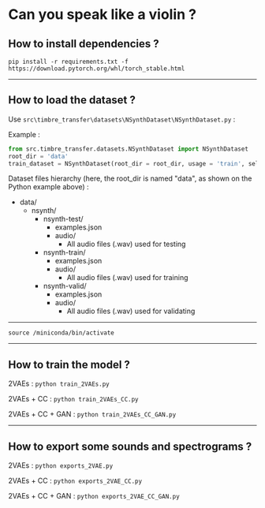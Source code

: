 # Can you speak like a violin ?

## How to install dependencies ?

`pip install -r requirements.txt -f https://download.pytorch.org/whl/torch_stable.html`

***

## How to load the dataset ?

Use `src\timbre_transfer\datasets\NSynthDataset\NSynthDataset.py` :

Example :
```Python
from src.timbre_transfer.datasets.NSynthDataset import NSynthDataset
root_dir = 'data'
train_dataset = NSynthDataset(root_dir = root_dir, usage = 'train', select_class='vocal_acoustic', transform=None)
```

Dataset files hierarchy (here, the root_dir is named "data", as shown on the Python example above) :

- data/
    - nsynth/
        - nsynth-test/
            - examples.json
            - audio/
                - All audio files (.wav) used for testing
        - nsynth-train/
            - examples.json
            - audio/
                - All audio files (.wav) used for training
        - nsynth-valid/
            - examples.json
            - audio/
                - All audio files (.wav) used for validating
***
`source /miniconda/bin/activate`


***

## How to train the model ?

2VAEs : `python train_2VAEs.py`

2VAEs + CC : `python train_2VAEs_CC.py`

2VAEs + CC + GAN : `python train_2VAEs_CC_GAN.py`

***

## How to export some sounds and spectrograms ?

2VAEs : `python exports_2VAE.py`

2VAEs + CC : `python exports_2VAE_CC.py`

2VAEs + CC + GAN : `python exports_2VAE_CC_GAN.py`
